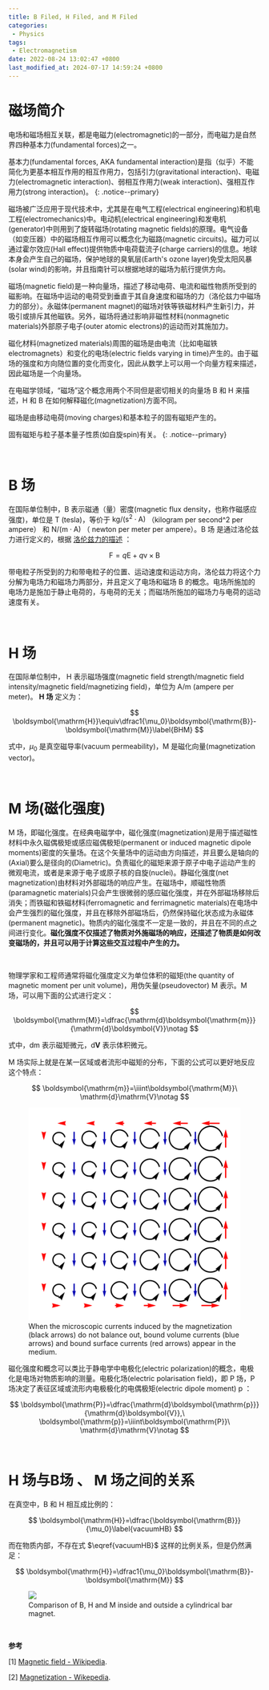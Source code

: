 ```yaml
---
title: B Filed, H Filed, and M Filed
categories:
 - Physics
tags: 
 - Electromagnetism
date: 2022-08-24 13:02:47 +0800
last_modified_at: 2024-07-17 14:59:24 +0800
---
```



# 磁场简介

电场和磁场相互关联，都是电磁力(electromagnetic)的一部分，而电磁力是自然界四种基本力(fundamental forces)之一。

基本力(fundamental forces, AKA fundamental interaction)是指（似乎）不能简化为更基本相互作用的相互作用力，包括引力(gravitational interaction)、电磁力(electromagnetic interaction)、弱相互作用力(weak interaction)、强相互作用力(strong interaction)。
{: .notice--primary}

磁场被广泛应用于现代技术中，尤其是在电气工程(electrical engineering)和机电工程(electromechanics)中。电动机(electrical engineering)和发电机(generator)中则用到了旋转磁场(rotating magnetic fields)的原理。电气设备（如变压器）中的磁场相互作用可以概念化为磁路(magnetic circuits)。磁力可以通过霍尔效应(Hall effect)提供物质中电荷载流子(charge carriers)的信息。地球本身会产生自己的磁场，保护地球的臭氧层(Earth's ozone layer)免受太阳风暴(solar wind)的影响，并且指南针可以根据地球的磁场为航行提供方向。

磁场(magnetic field)是一种向量场，描述了移动电荷、电流和磁性物质所受到的磁影响。在磁场中运动的电荷受到垂直于其自身速度和磁场的力（洛伦兹力中磁场力的部分）。永磁体(permanent magnet)的磁场对铁等铁磁材料产生新引力，并吸引或排斥其他磁铁。另外，磁场将通过影响非磁性材料(nonmagnetic materials)外部原子电子(outer atomic electrons)的运动而对其施加力。

磁化材料(magnetized materials)周围的磁场是由电流（比如电磁铁electromagnets）和变化的电场(electric fields varying in time)产生的。由于磁场的强度和方向随位置的变化而变化，因此从数学上可以用一个向量方程来描述，因此磁场是一个向量场。

在电磁学领域，“磁场”这个概念用两个不同但是密切相关的向量场 $\boldsymbol{\mathrm{B}}$ 和 $\boldsymbol{\mathrm{H}}$ 来描述，$\boldsymbol{\mathrm{H}}$ 和 $\boldsymbol{\mathrm{B}}$ 在如何解释磁化(magnetization)方面不同。



磁场是由移动电荷(moving charges)和基本粒子的固有磁矩产生的。

固有磁矩与粒子基本量子性质(如自旋spin)有关。
{: .notice--primary}

<br>

# $\boldsymbol{\mathrm{B}}$ 场

在国际单位制中，$\boldsymbol{\mathrm{B}}$ 表示磁通（量）密度(magnetic flux density，也称作磁感应强度)，单位是 T (tesla)，等价于 $\mathrm{kg/(s^2\cdot A)}$ （kilogram per second^2 per ampere） 和 $\mathrm{N/(m\cdot A})$ （ newton per meter per ampere）。$\boldsymbol{\mathrm{B}}$ 场 是通过洛伦兹力进行定义的，根据 [洛伦兹力的描述](http://whatastarrynight.com/electromagnetism/Lorentz-force/) ：

$$
\boldsymbol{\mathrm{F}}=q\boldsymbol{\mathrm{E}}+q\boldsymbol{\mathrm{v}}\times\boldsymbol{\mathrm{B}}\label{lorentz}
$$

带电粒子所受到的力和带电粒子的位置、运动速度和运动方向，洛伦兹力将这个力分解为电场力和磁场力两部分，并且定义了电场和磁场 $\boldsymbol{\mathrm{B}}$ 的概念。电场所施加的电场力是施加于静止电荷的，与电荷的无关；而磁场所施加的磁场力与电荷的运动速度有关。

<br>

# $\boldsymbol{\mathrm{H}}$ 场

在国际单位制中， $\boldsymbol{\mathrm{H}}$ 表示磁场强度(magnetic field strength/magnetic field intensity/magnetic field/magnetizing field)，单位为 A/m (ampere per meter)。 **$\boldsymbol{\mathrm{H}}$ 场** 定义为：

$$
\boldsymbol{\mathrm{H}}\equiv\dfrac1{\mu_0}\boldsymbol{\mathrm{B}}-\boldsymbol{\mathrm{M}}\label{BHM}
$$

式中，$\mu_0$ 是真空磁导率(vacuum permeability)，$\boldsymbol{\mathrm{M}}$ 是磁化向量(magnetization vector)。



<br>

#  $\boldsymbol{\mathrm{M}}$ 场(磁化强度)

$\boldsymbol{\mathrm{M}}$ 场，即磁化强度。在经典电磁学中，磁化强度(magnetization)是用于描述磁性材料中永久磁偶极矩或感应磁偶极矩(permanent or induced magnetic dipole moments)密度的矢量场。在这个矢量场中的运动由方向描述，并且要么是轴向的(Axial)要么是径向的(Diametric)。负责磁化的磁矩来源于原子中电子运动产生的微观电流，或者是来源于电子或原子核的自旋(nuclei)。静磁化强度(net magnetization)由材料对外部磁场的响应产生。在磁场中，顺磁性物质(paramagnetic materials)只会产生很微弱的感应磁化强度，并在外部磁场移除后消失；而铁磁和铁磁材料(ferromagnetic and ferrimagnetic materials)在电场中会产生强烈的磁化强度，并且在移除外部磁场后，仍然保持磁化状态成为永磁体(permanent magnetic)。物质内的磁化强度不一定是一致的，并且在不同的点之间进行变化。**磁化强度不仅描述了物质对外施磁场的响应，还描述了物质是如何改变磁场的，并且可以用于计算这些交互过程中产生的力。**

<br>

物理学家和工程师通常将磁化强度定义为单位体积的磁矩(the quantity of magnetic moment per unit volume)，用伪矢量(pseudovector) $\boldsymbol{\mathrm{M}}$ 表示。$\boldsymbol{\mathrm{M}}$ 场，可以用下面的公式进行定义：

$$
\boldsymbol{\mathrm{M}}=\dfrac{\mathrm{d}\boldsymbol{\mathrm{m}}}{\mathrm{d}\boldsymbol{V}}\notag
$$

式中，$\mathrm{d}\boldsymbol{\mathrm{m}}$ 表示磁矩微元，$\mathrm{d}\boldsymbol{V}$ 表示体积微元。 

$\boldsymbol{\mathrm{M}}$ 场实际上就是在某一区域或者流形中磁矩的分布，下面的公式可以更好地反应这个特点：

$$
\boldsymbol{\mathrm{m}}=\iiint\boldsymbol{\mathrm{M}}\ \mathrm{d}\mathrm{V}\notag
$$

<figure>
    <a href="https://commons.wikimedia.org/wiki/File:Bound_currents.gif"><img src="https://github.com/HelloWorld-1017/blog-images/blob/main/migration/img/Bound_currents.gif"></a>
    <figcaption>When the microscopic currents induced by the magnetization (black arrows) do not balance out, bound volume currents (blue arrows) and bound surface currents (red arrows) appear in the medium.</figcaption>
</figure>



磁化强度和概念可以类比于静电学中电极化(electric polarization)的概念，电极化是电场对物质影响的测量。电极化场(electric polarisation field)，即 $\boldsymbol{\mathrm{P}}$ 场，$\boldsymbol{\mathrm{P}}$ 场决定了表征区域或流形内电极极化的电偶极矩(electric dipole moment) $\boldsymbol{\mathrm{p}}$ ：

$$
\boldsymbol{\mathrm{P}}=\dfrac{\mathrm{d}\boldsymbol{\mathrm{p}}}{\mathrm{d}\boldsymbol{V}},\ \boldsymbol{\mathrm{p}}=\iiint\boldsymbol{\mathrm{P}}\ \mathrm{d}\mathrm{V}\notag
$$

<br>

#  $\boldsymbol{\mathrm{H}}$ 场与$\boldsymbol{\mathrm{B}}$场 、 $\boldsymbol{\mathrm{M}}$ 场之间的关系

在真空中，$\boldsymbol{\mathrm{B}}$ 和 $\boldsymbol{\mathrm{H}}$ 相互成比例的：

$$
\boldsymbol{\mathrm{H}}=\dfrac{\boldsymbol{\mathrm{B}}}{\mu_0}\label{vacuumHB}
$$

而在物质内部，不存在式 $\eqref{vacuumHB}$ 这样的比例关系，但是仍然满足：

$$
\boldsymbol{\mathrm{H}}=\dfrac1{\mu_0}\boldsymbol{\mathrm{B}}-\boldsymbol{\mathrm{M}}
$$


<figure class="half">
    <a href="https://commons.wikimedia.org/wiki/File:VFPt_magnets_BHM.svg"><img src="https://blogimages-1309804558.cos.ap-nanjing.myqcloud.com/img/image-20220824090148796.png?raw=true"></a>
        <figcaption>Comparison of B, H and M inside and outside a cylindrical bar magnet.</figcaption>
</figure>



<br>

**参考**

[1] [Magnetic field - Wikipedia](https://en.wikipedia.org/wiki/Magnetic_field).

[2] [Magnetization - Wikepedia](https://en.wikipedia.org/wiki/Magnetization).



